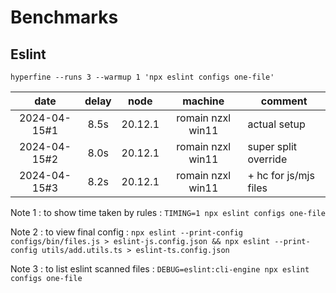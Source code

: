 # Benchmarks

## Eslint

`hyperfine --runs 3 --warmup 1 'npx eslint configs one-file'`

|     date     | delay |  node   |      machine      | comment               |
| :----------: | :---: | :-----: | :---------------: | --------------------- |
| 2024-04-15#1 | 8.5s  | 20.12.1 | romain nzxl win11 | actual setup          |
| 2024-04-15#2 | 8.0s  | 20.12.1 | romain nzxl win11 | super split override  |
| 2024-04-15#3 | 8.2s  | 20.12.1 | romain nzxl win11 | + hc for js/mjs files |

Note 1 : to show time taken by rules : `TIMING=1 npx eslint configs one-file`

Note 2 : to view final config : `npx eslint --print-config configs/bin/files.js > eslint-js.config.json && npx eslint --print-config utils/add.utils.ts > eslint-ts.config.json`

Note 3 : to list eslint scanned files : `DEBUG=eslint:cli-engine npx eslint configs one-file`
